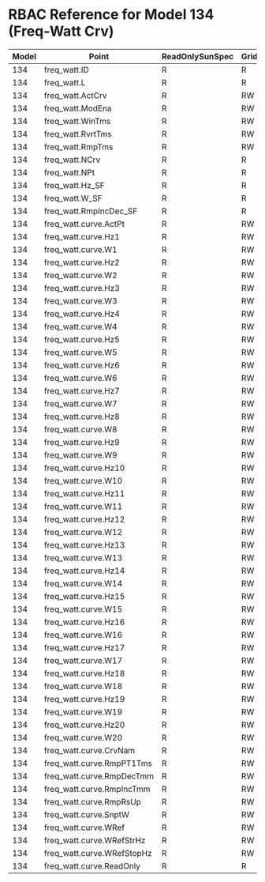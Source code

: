# RBAC Reference for Model 134 (Freq-Watt Crv)

| Model | Point | ReadOnlySunSpec | GridServiceSunSpec | NetworkAdministratorSunSpec | SuperAdministratorSpec | 
|-------|-------|------------------|---------------------|------------------|--------------------|
| 134 | freq_watt.ID | R | R | R | R |
| 134 | freq_watt.L | R | R | R | R |
| 134 | freq_watt.ActCrv | R | RW | R | RW |
| 134 | freq_watt.ModEna | R | RW | R | RW |
| 134 | freq_watt.WinTms | R | RW | R | RW |
| 134 | freq_watt.RvrtTms | R | RW | R | RW |
| 134 | freq_watt.RmpTms | R | RW | R | RW |
| 134 | freq_watt.NCrv | R | R | R | R |
| 134 | freq_watt.NPt | R | R | R | R |
| 134 | freq_watt.Hz_SF | R | R | R | R |
| 134 | freq_watt.W_SF | R | R | R | R |
| 134 | freq_watt.RmpIncDec_SF | R | R | R | R |
| 134 | freq_watt.curve.ActPt | R | RW | R | RW |
| 134 | freq_watt.curve.Hz1 | R | RW | R | RW |
| 134 | freq_watt.curve.W1 | R | RW | R | RW |
| 134 | freq_watt.curve.Hz2 | R | RW | R | RW |
| 134 | freq_watt.curve.W2 | R | RW | R | RW |
| 134 | freq_watt.curve.Hz3 | R | RW | R | RW |
| 134 | freq_watt.curve.W3 | R | RW | R | RW |
| 134 | freq_watt.curve.Hz4 | R | RW | R | RW |
| 134 | freq_watt.curve.W4 | R | RW | R | RW |
| 134 | freq_watt.curve.Hz5 | R | RW | R | RW |
| 134 | freq_watt.curve.W5 | R | RW | R | RW |
| 134 | freq_watt.curve.Hz6 | R | RW | R | RW |
| 134 | freq_watt.curve.W6 | R | RW | R | RW |
| 134 | freq_watt.curve.Hz7 | R | RW | R | RW |
| 134 | freq_watt.curve.W7 | R | RW | R | RW |
| 134 | freq_watt.curve.Hz8 | R | RW | R | RW |
| 134 | freq_watt.curve.W8 | R | RW | R | RW |
| 134 | freq_watt.curve.Hz9 | R | RW | R | RW |
| 134 | freq_watt.curve.W9 | R | RW | R | RW |
| 134 | freq_watt.curve.Hz10 | R | RW | R | RW |
| 134 | freq_watt.curve.W10 | R | RW | R | RW |
| 134 | freq_watt.curve.Hz11 | R | RW | R | RW |
| 134 | freq_watt.curve.W11 | R | RW | R | RW |
| 134 | freq_watt.curve.Hz12 | R | RW | R | RW |
| 134 | freq_watt.curve.W12 | R | RW | R | RW |
| 134 | freq_watt.curve.Hz13 | R | RW | R | RW |
| 134 | freq_watt.curve.W13 | R | RW | R | RW |
| 134 | freq_watt.curve.Hz14 | R | RW | R | RW |
| 134 | freq_watt.curve.W14 | R | RW | R | RW |
| 134 | freq_watt.curve.Hz15 | R | RW | R | RW |
| 134 | freq_watt.curve.W15 | R | RW | R | RW |
| 134 | freq_watt.curve.Hz16 | R | RW | R | RW |
| 134 | freq_watt.curve.W16 | R | RW | R | RW |
| 134 | freq_watt.curve.Hz17 | R | RW | R | RW |
| 134 | freq_watt.curve.W17 | R | RW | R | RW |
| 134 | freq_watt.curve.Hz18 | R | RW | R | RW |
| 134 | freq_watt.curve.W18 | R | RW | R | RW |
| 134 | freq_watt.curve.Hz19 | R | RW | R | RW |
| 134 | freq_watt.curve.W19 | R | RW | R | RW |
| 134 | freq_watt.curve.Hz20 | R | RW | R | RW |
| 134 | freq_watt.curve.W20 | R | RW | R | RW |
| 134 | freq_watt.curve.CrvNam | R | RW | R | RW |
| 134 | freq_watt.curve.RmpPT1Tms | R | RW | R | RW |
| 134 | freq_watt.curve.RmpDecTmm | R | RW | R | RW |
| 134 | freq_watt.curve.RmpIncTmm | R | RW | R | RW |
| 134 | freq_watt.curve.RmpRsUp | R | RW | R | RW |
| 134 | freq_watt.curve.SnptW | R | RW | R | RW |
| 134 | freq_watt.curve.WRef | R | RW | R | RW |
| 134 | freq_watt.curve.WRefStrHz | R | RW | R | RW |
| 134 | freq_watt.curve.WRefStopHz | R | RW | R | RW |
| 134 | freq_watt.curve.ReadOnly | R | R | R | R |

